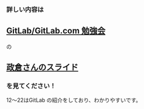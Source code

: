 
### 詳しい内容は

## [GitLab/GitLab.com 勉強会](https://kagoben.doorkeeper.jp/events/35948)

の

## [政倉さんのスライド](https://masakura.github.io/gitlab-slide)

### を見てください！

12〜22はGitLab の紹介をしており、わかりやすいです。
